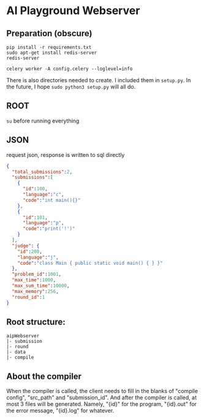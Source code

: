 # AI Playground Webserver

## Preparation (obscure)

```
pip install -r requirements.txt
sudo apt-get install redis-server
redis-server
```
```
celery worker -A config.celery --loglevel=info
```
There is also directories needed to create. I included them in `setup.py`. In the future, I hope
`sudo python3 setup.py`
will all do.

## ROOT
`su` before running everything
## JSON

request json, response is written to sql directly
```json
{
  "total_submissions":2,
  "submissions":[
    {
      "id":100,
      "language":"c",
      "code":"int main(){}"
    },
    {
      "id":101,
      "language":"p",
      "code":"print('!')"
    }
  ],
  "judge": {
    "id":200,
    "language":"j",
    "code":"class Main { public static void main() { } }"
  },
  "problem_id":1001,
  "max_time":1000,
  "max_sum_time":10000,
  "max_memory":256,
  "round_id":1
}
```
## Root structure:
```
aipWebserver
|- submission
|- round
|- data
|- compile
```
## About the compiler
When the compiler is called, the client needs to fill in the 
blanks of "compile config", "src_path" and "submission_id".
And after the compiler is called, at most 3 files will be generated. Namely,
"{id}" for the program, "{id}.out" for the error message, "{id}.log" for whatever.
